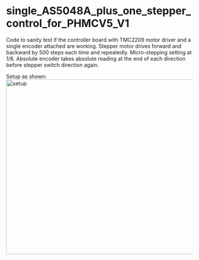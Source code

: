 # single_AS5048A_plus_one_stepper_control_for_PHMCV5_V1

Code to sanity test if the controller board with TMC2209 motor driver and a single encoder attached are working.
Stepper motor drives forward and backward by 500 steps each time and repeatedly. Micro-stepping setting at 1/8.
Absolute encoder takes absolute reading at the end of each direction before stepper switch direction again.

Setup as shown:
<img width="633" height="473" alt="setup" src="https://github.com/user-attachments/assets/9bc0c3c0-d25e-4a8c-8ab9-5841e89ca33a" />
